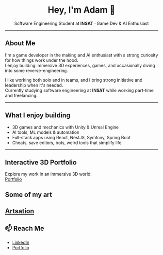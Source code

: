 <h1 align="center">Hey, I'm Adam 👋</h1>

<p align="center">
   Software Engineering Student at <strong>INSAT</strong> · Game Dev & AI Enthusiast
</p>

---

## About Me

I'm a game developer in the making and AI enthusiast with a strong curiosity for how things work under the hood.  
I enjoy building immersive 3D experiences, games, and occasionally diving into some reverse-engineering.

I like working both solo and in teams, and I bring strong initiative and leadership when it's needed.  
Currently studying software engineering at **INSAT** while working part-time and freelancing.

---

## What I enjoy building

-  3D games and mechanics with Unity & Unreal Engine  
-  AI tools, ML models & automation
-  Full-stack apps using React, NestJS, Symfony, Spring Boot  
-  Cheats, save editors, bots, weird tools that simplify life  

---

## Interactive 3D Portfolio  
Explore my work in an immersive 3D world:  
[Portfolio](http://www.adam-ladhari.me/)

## Some of my art
[Artsation](https://portfolio-ayyycns-projects.vercel.app](https://www.artstation.com/ayyycn)) 
---

## 📫 Reach Me  
-  [LinkedIn](https://www.linkedin.com/in/adam-ladhari)  
-  [Portfolio](https://www.adam-ladhari.me)  

